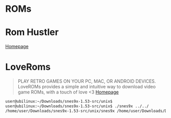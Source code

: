 # ROMs

# Rom Hustler

[Homepage](http://romhustler.net/roms/snes)

# LoveRoms

> PLAY RETRO GAMES ON YOUR PC, MAC, OR ANDROID DEVICES. LoveROMs provides a simple and intuitive way to download video game ROMs, with a touch of love <3 [Homepage](https://www.loveroms.com/roms/nintendo)

```sh
user@ubilinux:~/Downloads/snes9x-1.53-src/unix$ 
user@ubilinux:~/Downloads/snes9x-1.53-src/unix$ ./snes9x ../../
/home/user/Downloads/snes9x-1.53-src/unix/snes9x /home/user/Downloads/DonkeyKongCountry.zip
```